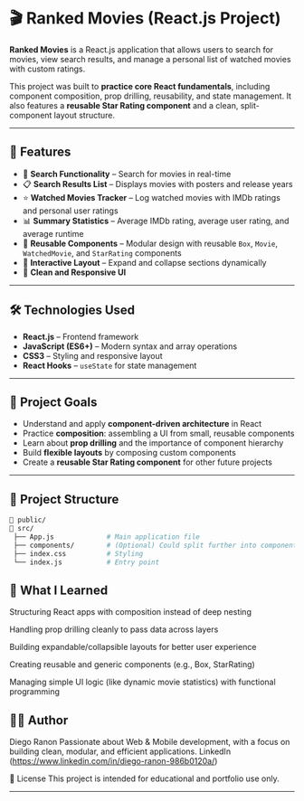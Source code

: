 # 🎬 Ranked Movies (React.js Project)

**Ranked Movies** is a React.js application that allows users to search for movies, view search results, and manage a personal list of watched movies with custom ratings.

This project was built to **practice core React fundamentals**, including component composition, prop drilling, reusability, and state management. It also features a **reusable Star Rating component** and a clean, split-component layout structure.

---

## 🚀 Features

- 🔎 **Search Functionality** – Search for movies in real-time
- 📋 **Search Results List** – Displays movies with posters and release years
- ⭐ **Watched Movies Tracker** – Log watched movies with IMDb ratings and personal user ratings
- 📊 **Summary Statistics** – Average IMDb rating, average user rating, and average runtime
- 🧩 **Reusable Components** – Modular design with reusable `Box`, `Movie`, `WatchedMovie`, and `StarRating` components
- 🔄 **Interactive Layout** – Expand and collapse sections dynamically
- 🎨 **Clean and Responsive UI**

---

## 🛠️ Technologies Used

- **React.js** – Frontend framework
- **JavaScript (ES6+)** – Modern syntax and array operations
- **CSS3** – Styling and responsive layout
- **React Hooks** – `useState` for state management

---

## 🎯 Project Goals

- Understand and apply **component-driven architecture** in React
- Practice **composition**: assembling a UI from small, reusable components
- Learn about **prop drilling** and the importance of component hierarchy
- Build **flexible layouts** by composing custom components
- Create a **reusable Star Rating component** for other future projects

---

## 📁 Project Structure

```bash
📁 public/
📁 src/
 ├── App.js             # Main application file
 ├── components/        # (Optional) Could split further into components
 ├── index.css          # Styling
 └── index.js           # Entry point
```

## 🧠 What I Learned
Structuring React apps with composition instead of deep nesting

Handling prop drilling cleanly to pass data across layers

Building expandable/collapsible layouts for better user experience

Creating reusable and generic components (e.g., Box, StarRating)

Managing simple UI logic (like dynamic movie statistics) with functional programming

## 👨‍💻 Author
Diego Ranon
Passionate about Web & Mobile development, with a focus on building clean, modular, and efficient applications.
LinkedIn (https://www.linkedin.com/in/diego-ranon-986b0120a/) 



📘 License
This project is intended for educational and portfolio use only.

---



